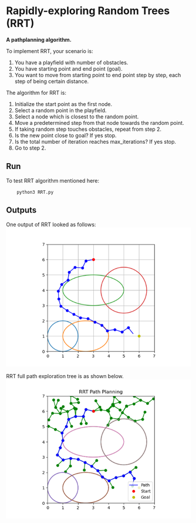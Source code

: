 # Rapidly-exploring Random Trees (RRT)

**A pathplanning algorithm.**


To implement RRT, your scenario is:
1. You have a playfield with number of obstacles.
2. You have starting point and end point (goal).
3. You want to move from starting point to end point step by step, each step of being certain distance.

The algorithm for RRT is:
1. Initialize the start point as the first node.
2. Select a random point in the playfield.
3. Select a node which is closest to the random point.
4. Move a predetermined step from that node towards the random point.
5. If taking random step touches obstacles, repeat from step 2.
6. Is the new point close to goal? If yes stop.
7. Is the total number of iteration reaches max_iterations? If yes stop.
8. Go to step 2.

## Run
To test RRT algorithm mentioned here:

```
    python3 RRT.py
```

## Outputs

One output of RRT looked as follows:
![RRT output 1](./figure_1.png)

RRT full path exploration tree is as shown below.
![RRT output 2](./figure_3.png)